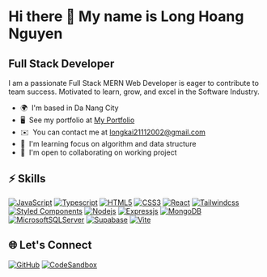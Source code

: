 Hi there 👋 My name is Long Hoang Nguyen
==================================================================================================================================

Full Stack Developer
--------------------

I am a passionate Full Stack MERN Web Developer is eager to contribute to team success. Motivated to learn, grow, and excel in the Software Industry.

*   🌍  I'm based in Da Nang City
*   🖥️  See my portfolio at [My Portfolio](https://my-portfolio-long-hoang.netlify.app/)
*   ✉️  You can contact me at [longkai21112002@gmail.com](mailto:longkai21112002@gmail.com)
*   🧠  I'm learning focus on algorithm and data structure
*   🤝  I'm open to collaborating on working project
  
## ⚡ Skills 

[![JavaScript](https://img.shields.io/badge/-JavaScript-%23F7DF1C?style=for-the-badge&logo=javascript&logoColor=000000&labelColor=%23F7DF1C&color=%23FFCE5A)](#)
[![Typescript](https://img.shields.io/badge/-Typescript-%231572B6?style=for-the-badge&logo=typescript&logoColor=000000)](#)
[![HTML5](https://img.shields.io/badge/-HTML5-%23E44D27?style=for-the-badge&logo=html5&logoColor=ffffff)](#)
[![CSS3](https://img.shields.io/badge/-CSS3-%231572B6?style=for-the-badge&logo=css3)](#)
[![React](https://img.shields.io/badge/-React-61DAFB?style=for-the-badge&logo=react&logoColor=ffffff)](#)
[![Tailwindcss](https://img.shields.io/badge/Tailwind_CSS-38B2AC?style=for-the-badge&logo=tailwind-css&logoColor=ffffff)](#)
[![Styled Components](https://img.shields.io/badge/styled--components-DB7093?style=for-the-badge&logo=styled-components&logoColor=white)](#)
[![Nodejs](https://img.shields.io/badge/-Nodejs-339933?style=for-the-badge&logo=Node.js&logoColor=ffffff)](#)
[![Expressjs](https://img.shields.io/badge/Express.js-404D59?style=for-the-badge&express&logoColor=ffffff)](#)
[![MongoDB](https://img.shields.io/badge/MongoDB-4EA94B?style=for-the-badge&logo=mongodb&logoColor=white)](#)
[![MicrosoftSQLServer](https://img.shields.io/badge/Microsoft%20SQL%20Server-CC2927?style=for-the-badge&logo=microsoft%20sql%20server&logoColor=white)](#)
[![Supabase](https://img.shields.io/badge/Supabase-3FCF8E?style=for-the-badge&logo=supabase&logoColor=fff)](#)
[![Vite](https://img.shields.io/badge/Vite-646CFF?style=for-the-badge&logo=vite&logoColor=fff)](#)
                    
## 🌐 Let's Connect

[![GitHub](https://img.shields.io/badge/GitHub-121013?style=for-the-badge&logo=github)](https://github.com/BCIamLong)
[![CodeSandbox](https://img.shields.io/badge/CodeSandbox-111827?style=for-the-badge&logo=codesandbox&logoColor=f9fafb&color=262626)](https://codesandbox.io/u/longhoang2111)
                  

